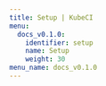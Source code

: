 ```yaml
---
title: Setup | KubeCI
menu:
  docs_v0.1.0:
    identifier: setup
    name: Setup
    weight: 30
menu_name: docs_v0.1.0
---
```

